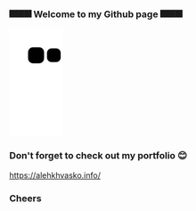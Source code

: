 

### 🎆🎆🎆 Welcome to my Github page 🎆🎆🎆


![Snake animation](https://github.com/AlehKhvasko/AlehKhvasko/blob/output/github-contribution-grid-snake.svg)

### Don't forget to check out my portfolio 😊
https://alehkhvasko.info/
### Cheers
